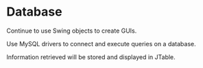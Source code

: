 # Database

Continue to use Swing objects to create GUIs. 

Use MySQL drivers to connect and execute queries on a database. 

Information retrieved will be stored and displayed in JTable.
